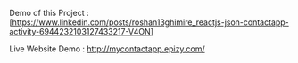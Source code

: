 Demo of this Project : [https://www.linkedin.com/posts/roshan13ghimire_reactjs-json-contactapp-activity-6944232103127433217-V4ON]

Live Website Demo : http://mycontactapp.epizy.com/
